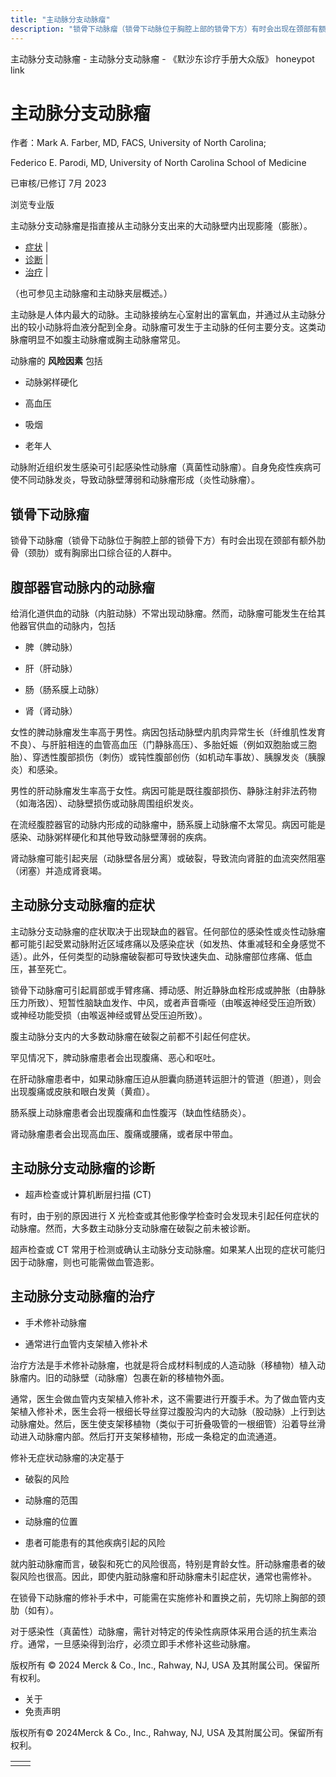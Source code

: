 ```yaml
---
title: "主动脉分支动脉瘤"
description: "锁骨下动脉瘤（锁骨下动脉位于胸腔上部的锁骨下方）有时会出现在颈部有额外肋骨（颈肋）或有胸廓出口综合征的人群中。"
---
```


﻿主动脉分支动脉瘤 \- 主动脉分支动脉瘤 \- 《默沙东诊疗手册大众版》 honeypot link

# 主动脉分支动脉瘤

作者：Mark A. Farber, MD, FACS, University of North Carolina;

Federico E. Parodi, MD, University of North Carolina School of Medicine

已审核/已修订 7月 2023

浏览专业版

主动脉分支动脉瘤是指直接从主动脉分支出来的大动脉壁内出现膨隆（膨胀）。

- [症状](#症状_v26285574_zh) \|
- [诊断](#诊断_v26285581_zh) \|
- [治疗](#治疗_v26285588_zh) \|

（也可参见主动脉瘤和主动脉夹层概述。）

主动脉是人体内最大的动脉。主动脉接纳左心室射出的富氧血，并通过从主动脉分出的较小动脉将血液分配到全身。动脉瘤可发生于主动脉的任何主要分支。这类动脉瘤明显不如腹主动脉瘤或胸主动脉瘤常见。

动脉瘤的 **风险因素** 包括

- 动脉粥样硬化

- 高血压

- 吸烟

- 老年人


动脉附近组织发生感染可引起感染性动脉瘤（真菌性动脉瘤）。自身免疫性疾病可使不同动脉发炎，导致动脉壁薄弱和动脉瘤形成（炎性动脉瘤）。

## 锁骨下动脉瘤

锁骨下动脉瘤（锁骨下动脉位于胸腔上部的锁骨下方）有时会出现在颈部有额外肋骨（颈肋）或有胸廓出口综合征的人群中。

## 腹部器官动脉内的动脉瘤

给消化道供血的动脉（内脏动脉）不常出现动脉瘤。然而，动脉瘤可能发生在给其他器官供血的动脉内，包括

- 脾（脾动脉）

- 肝（肝动脉）

- 肠（肠系膜上动脉）

- 肾（肾动脉）


女性的脾动脉瘤发生率高于男性。病因包括动脉壁内肌肉异常生长（纤维肌性发育不良）、与肝脏相连的血管高血压（门静脉高压）、多胎妊娠（例如双胞胎或三胞胎）、穿透性腹部损伤（刺伤）或钝性腹部创伤（如机动车事故）、胰腺发炎（胰腺炎）和感染。

男性的肝动脉瘤发生率高于女性。病因可能是既往腹部损伤、静脉注射非法药物（如海洛因）、动脉壁损伤或动脉周围组织发炎。

在流经腹腔器官的动脉内形成的动脉瘤中，肠系膜上动脉瘤不太常见。病因可能是感染、动脉粥样硬化和其他导致动脉壁薄弱的疾病。

肾动脉瘤可能引起夹层（动脉壁各层分离）或破裂，导致流向肾脏的血流突然阻塞（闭塞）并造成肾衰竭。

## 主动脉分支动脉瘤的症状

主动脉分支动脉瘤的症状取决于出现缺血的器官。任何部位的感染性或炎性动脉瘤都可能引起受累动脉附近区域疼痛以及感染症状（如发热、体重减轻和全身感觉不适）。此外，任何类型的动脉瘤破裂都可导致快速失血、动脉瘤部位疼痛、低血压，甚至死亡。

锁骨下动脉瘤可引起肩部或手臂疼痛、搏动感、附近静脉血栓形成或肿胀（由静脉压力所致）、短暂性脑缺血发作、中风，或者声音嘶哑（由喉返神经受压迫所致）或神经功能受损（由喉返神经或臂丛受压迫所致）。

腹主动脉分支内的大多数动脉瘤在破裂之前都不引起任何症状。

罕见情况下，脾动脉瘤患者会出现腹痛、恶心和呕吐。

在肝动脉瘤患者中，如果动脉瘤压迫从胆囊向肠道转运胆汁的管道（胆道），则会出现腹痛或皮肤和眼白发黄（黄疸）。

肠系膜上动脉瘤患者会出现腹痛和血性腹泻（缺血性结肠炎）。

肾动脉瘤患者会出现高血压、腹痛或腰痛，或者尿中带血。

## 主动脉分支动脉瘤的诊断

- 超声检查或计算机断层扫描 (CT)


有时，由于别的原因进行 X 光检查或其他影像学检查时会发现未引起任何症状的动脉瘤。然而，大多数主动脉分支动脉瘤在破裂之前未被诊断。

超声检查或 CT 常用于检测或确认主动脉分支动脉瘤。如果某人出现的症状可能归因于动脉瘤，则也可能需做血管造影。

## 主动脉分支动脉瘤的治疗

- 手术修补动脉瘤

- 通常进行血管内支架植入修补术


治疗方法是手术修补动脉瘤，也就是将合成材料制成的人造动脉（移植物）植入动脉瘤内。旧的动脉壁（动脉瘤）包裹在新的移植物外面。

通常，医生会做血管内支架植入修补术，这不需要进行开腹手术。为了做血管内支架植入修补术，医生会将一根细长导丝穿过腹股沟内的大动脉（股动脉）上行到达动脉瘤处。然后，医生使支架移植物（类似于可折叠吸管的一根细管）沿着导丝滑动进入动脉瘤内部。然后打开支架移植物，形成一条稳定的血流通道。

修补无症状动脉瘤的决定基于

- 破裂的风险

- 动脉瘤的范围

- 动脉瘤的位置

- 患者可能患有的其他疾病引起的风险


就内脏动脉瘤而言，破裂和死亡的风险很高，特别是育龄女性。肝动脉瘤患者的破裂风险也很高。因此，即使内脏动脉瘤和肝动脉瘤未引起症状，通常也需修补。

在锁骨下动脉瘤的修补手术中，可能需在实施修补和置换之前，先切除上胸部的颈肋（如有）。

对于感染性（真菌性）动脉瘤，需针对特定的传染性病原体采用合适的抗生素治疗。通常，一旦感染得到治疗，必须立即手术修补这些动脉瘤。



版权所有 © 2024
Merck & Co., Inc., Rahway, NJ, USA 及其附属公司。保留所有权利。

- 关于
- 免责声明

版权所有© 2024Merck & Co., Inc., Rahway, NJ, USA 及其附属公司。保留所有权利。

|     |     |
| --- | --- |
|  |  |